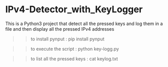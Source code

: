 # IPv4-Detector_with_KeyLogger
This is a Python3 project that detect all the pressed keys and log them in a file and then display all the pressed IPv4 addresses
>>to install pynput :
pip install pynput

>>to execute the script :
python key-logg.py

>>to list all the pressed keys :
cat keylog.txt 

